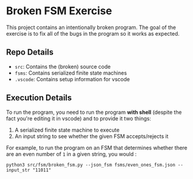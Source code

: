 # Broken FSM Exercise

This project contains an intentionally broken program. The goal of the exercise
is to fix all of the bugs in the program so it works as expected.

## Repo Details

- `src`: Contains the (broken) source code
- `fsms`: Contains serialized finite state machines
- `.vscode`: Contains setup information for vscode

## Execution Details

To run the program, you need to run the program **with shell** (despite the fact
you're editing it in vscode) and to provide it two things:

1. A serialized finite state machine to execute
2. An input string to see whether the given FSM accepts/rejects it

For example, to run the program on an FSM that determines whether there are an
even number of `1` in a given string, you would :

```
python3 src/fsm/broken_fsm.py --json_fsm fsms/even_ones_fsm.json --input_str "11011"
```
